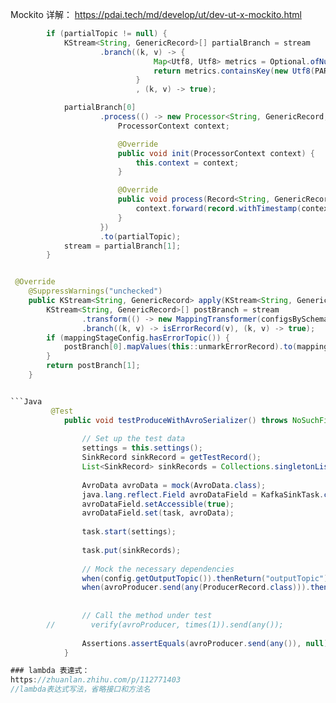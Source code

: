 Mockito 详解：
https://pdai.tech/md/develop/ut/dev-ut-x-mockito.html  

```Java
        if (partialTopic != null) {
            KStream<String, GenericRecord>[] partialBranch = stream
                    .branch((k, v) -> {
                                Map<Utf8, Utf8> metrics = Optional.ofNullable((Map) v.get(METRIC)).orElse(new HashMap<>());
                                return metrics.containsKey(new Utf8(PARTIAL));
                            }
                            , (k, v) -> true);

            partialBranch[0]
                    .process(() -> new Processor<String, GenericRecord, String, GenericRecord>() {
                        ProcessorContext context;

                        @Override
                        public void init(ProcessorContext context) {
                            this.context = context;
                        }

                        @Override
                        public void process(Record<String, GenericRecord> record) {
                            context.forward(record.withTimestamp(context.currentSystemTimeMs()));
                        }
                    })
                    .to(partialTopic);
            stream = partialBranch[1];
        }

```


```Java

 @Override
    @SuppressWarnings("unchecked")
    public KStream<String, GenericRecord> apply(KStream<String, GenericRecord> stream) {
        KStream<String, GenericRecord>[] postBranch = stream
                .transform(() -> new MappingTransformer(configsBySchemaName))
                .branch((k, v) -> isErrorRecord(v), (k, v) -> true);
        if (mappingStageConfig.hasErrorTopic()) {
            postBranch[0].mapValues(this::unmarkErrorRecord).to(mappingStageConfig.errorTopic);
        }
        return postBranch[1];
    }


```Java
         @Test
            public void testProduceWithAvroSerializer() throws NoSuchFieldException, IllegalAccessException {
        
                // Set up the test data
                settings = this.settings();
                SinkRecord sinkRecord = getTestRecord();
                List<SinkRecord> sinkRecords = Collections.singletonList(sinkRecord);
        
                AvroData avroData = mock(AvroData.class);
                java.lang.reflect.Field avroDataField = KafkaSinkTask.class.getDeclaredField("avroData");
                avroDataField.setAccessible(true);
                avroDataField.set(task, avroData);
        
                task.start(settings);
        
                task.put(sinkRecords);
        
                // Mock the necessary dependencies
                when(config.getOutputTopic()).thenReturn("outputTopic");
                when(avroProducer.send(any(ProducerRecord.class))).thenReturn("hello");
        
        
                // Call the method under test
        //        verify(avroProducer, times(1)).send(any());
        
                Assertions.assertEquals(avroProducer.send(any()), null);
            }

### lambda 表達式：
https://zhuanlan.zhihu.com/p/112771403 
//lambda表达式写法，省略接口和方法名
```
